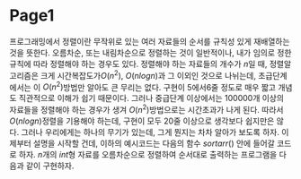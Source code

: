 # Page1

프로그래밍에서 정렬이란 무작위로 있는 여러 자료들의 순서를 규칙성 있게 재배열하는 것을 뜻한다. 오름차순, 또는 내림차순으로 정렬하는 것이 일반적이나, 내가 임의로 정한 규칙에 따라 정렬해야 하는 경우도 있다. 정렬해야 하는 자료들의 개수가 $n$일 때, 정렬알고리즘은 크게 시간복잡도가$O(n^2)$, $O(nlogn)$과 그 이외인 것으로 나뉘는데, 초급단계에서는 이 $O(n^2)$방법만 알아도 큰 무리는 없다. 구현이 $5$에서$6$줄 정도로 매우 짧고 개념도 직관적으로 이해가 쉽기 때문이다. 그러나 중급단계 이상에서는 $100000$개 이상의 자료들을 정렬해야 하는 경우가 생겨 $O(n^2)$방법으로는 시간초과가 나게 된다. 따라서 $O(nlogn)$정렬을 기용해야 하는데, 구현이 모두 $20$줄 이상으로 생각보다 쉽지만은 않다. 그러나 우리에게는 하나의 무기가 있는데, 그게 뭔지는 차차 알아가 보도록 하자. 이제부터 설명을 시작할 건데, 이하의 예시코드는 다음의 함수 $sortarr()$ 안에 들어갈 코드로 하자. $n$개의 $int$형 자료를 오름차순으로 정렬하여 순서대로 출력하는 프로그램을 다음과 같이 구현하자.